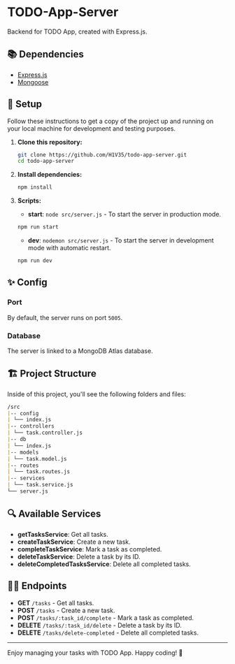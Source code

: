 # TODO-App-Server

Backend for TODO App, created with Express.js.

## 📚 Dependencies

- [Express.js](https://expressjs.com/)
- [Mongoose](https://mongoosejs.com/)

## 🧞 Setup

Follow these instructions to get a copy of the project up and running on your local machine for development and testing purposes.

1. **Clone this repository:**

   ```bash
   git clone https://github.com/H1V35/todo-app-server.git
   cd todo-app-server
   ```

2. **Install dependencies:**

   ```bash
   npm install
   ```

3. **Scripts:**

   - **start**: `node src/server.js` - To start the server in production mode.

   ```bash
   npm run start
   ```

   - **dev**: `nodemon src/server.js` - To start the server in development mode with automatic restart.

   ```bash
   npm run dev
   ```

## ✨ Config

### Port

By default, the server runs on port `5005`.

### Database

The server is linked to a MongoDB Atlas database.

## 🏗️ Project Structure

Inside of this project, you'll see the following folders and files:

```markdown
/src
|-- config
| └── index.js
|-- controllers
| └── task.controller.js
|-- db
| └── index.js
|-- models
| └── task.model.js
|-- routes
| └── task.routes.js
|-- services
| └── task.service.js
└── server.js
```

## 🔍 Available Services

- **getTasksService**: Get all tasks.
- **createTaskService**: Create a new task.
- **completeTaskService**: Mark a task as completed.
- **deleteTaskService**: Delete a task by its ID.
- **deleteCompletedTasksService**: Delete all completed tasks.

## 👨‍💻 Endpoints

- **GET** `/tasks` - Get all tasks.
- **POST** `/tasks` - Create a new task.
- **POST** `/tasks/:task_id/complete` - Mark a task as completed.
- **DELETE** `/tasks/:task_id/delete` - Delete a task by its ID.
- **DELETE** `/tasks/delete-completed` - Delete all completed tasks.

---

Enjoy managing your tasks with TODO App. Happy coding! 🚀

